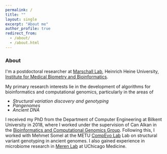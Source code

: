```yaml
---
permalink: /
title: ""
layout: single
excerpt: "About me"
author_profile: true
redirect_from: 
  - /about/
  - /about.html
---
```



<h3>About</h3>


<p>I'm a postdoctoral researcher at <a href="https://marschall-lab.github.io/">Marschall Lab</a>, Heinrich Heine University, <a href="https://www.uniklinik-duesseldorf.de/patienten-besucher/klinikeninstitutezentren/institut-fuer-medizinische-biometrie-und-bioinformatik/team">Institute for Medical Biometry and Bioinformatics</a>. 

<p>My primary research interests lie in the development of algorithms for bioinformatics and computational genomics, particularly in the areas of</p>
<ul style="line-height: 1.0em"><em>
<li>Structural variation discovery and genotyping</li>
<li>Pangenomes</li>
<li>Ancient DNA</li> </em>
</ul>

<p>I received my PhD from the Department of Computer Engineering at Bilkent University in 2018, where I worked under the supervision of Can Alkan in the <a href="http://alkanlab.org/"> Bioinformatics and Computational Genomics Group</a>. Following this, I worked with Mehmet Somel at the METU <a href="http://compevo.bio.metu.edu.tr/">CompEvo Lab</a> Lab on structural variant genotyping in ancient genomes. I also gained experience in microbiome research in <a href="https://merenlab.org/">Meren Lab</a> at UChicago Medicine.</p>

